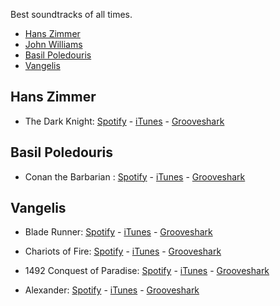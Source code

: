 Best soundtracks of all times.

- [Hans Zimmer](#hans-zimmer)
- [John Williams](#john-williams)
- [Basil Poledouris](#basil-poledouris)
- [Vangelis](vangelis)

## Hans Zimmer

* The Dark Knight: [Spotify](http://open.spotify.com/artist/3EIp6BdK377zECKKgW0FSP) -  [iTunes](https://itunes.apple.com/us/album/dark-knight-original-motion/id284530501) -  [Grooveshark](http://grooveshark.com/#!/album/The+Dark+Knight/2048326)

## Basil Poledouris 

* Conan the Barbarian : [Spotify](http://open.spotify.com/user/onewarriorgod/playlist/2XQWbAk9SU2JTyJMOGGuLT) - [iTunes](https://itunes.apple.com/us/album/conan-barbarian-original-motion/id596468716) - [Grooveshark](http://grooveshark.com/#!/profile/Conan+The+Barbarian/22261687)

## Vangelis

* Blade Runner: [Spotify](http://open.spotify.com/album/6NkuCdMz5tGmHbOXAWbtCW) -  [iTunes](https://itunes.apple.com/es/album/blade-runner-soundtrack-from/id73327394) -  [Grooveshark](http://grooveshark.com/#!/album/Blade+Runner/154263)

* Chariots of Fire: [Spotify](http://open.spotify.com/album/4rA64L2C3h0RVoMJXPCEEZ) -  [iTunes](https://itunes.apple.com/es/album/chariots-fire-play-music-from/id542667990) -  [Grooveshark](http://grooveshark.com/#!/album/Chariots+Of+Fire/1122939)

* 1492 Conquest of Paradise: [Spotify](http://open.spotify.com/user/hniel/playlist/5Me1wgcxL07H9DqZvRqErq) -  [iTunes](https://itunes.apple.com/es/album/1492-conquest-paradise-soundtrack/id41297647) -  [Grooveshark](http://grooveshark.com/#!/album/1492/3949320)

* Alexander: [Spotify](http://open.spotify.com/album/4znQpOW0WhreuYyRJSLyw0) -  [iTunes](https://itunes.apple.com/es/album/alexander-original-motion/id158043498) -  [Grooveshark](http://grooveshark.com/#!/album/Alexander+OST/788070)
